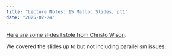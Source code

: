 ```yaml
---
title: "Lecture Notes: 15 Malloc Slides, pt1"
date: "2025-02-24"
---
```


[Here are some slides I stole from Christo Wison](
 ../../christo-slides/8_Free_Space_and_GC.pptx).

We covered the slides up to but not including parallelism issues.

